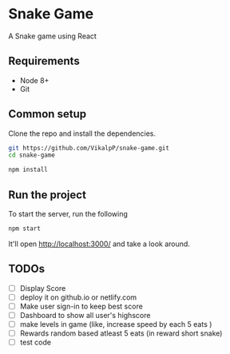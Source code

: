 # Snake Game
A Snake game using React

## Requirements

* Node 8+
* Git

## Common setup

Clone the repo and install the dependencies.

```bash
git https://github.com/VikalpP/snake-game.git
cd snake-game
```

```bash
npm install
```

## Run the project

To start the server, run the following

```bash
npm start
```

It'll open [http://localhost:3000/](http://localhost:3000/) and take a look around.

## TODOs

* [ ] Display Score
* [ ] deploy it on github.io or netlify.com
* [ ] Make user sign-in to keep best score
* [ ] Dashboard to show all user's highscore
* [ ] make levels in game (like, increase speed by each 5 eats ) 
* [ ] Rewards random based atleast 5 eats (in reward short snake)
* [ ] test code 